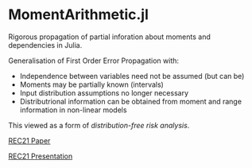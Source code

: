 # MomentArithmetic.jl

Rigorous propagation of partial inforation about moments and dependencies in Julia.

Generalisation of First Order Error Propagation with:

- Independence between variables need not be assumed (but can be)
- Moments may be partially known (intervals)
- Input distribution assumptions no longer necessary
- Distributrional information can be obtained from moment and range information in non-linear models

This viewed as a form of *distribution-free risk analysis*.

[REC21 Paper](https://elements.liverpool.ac.uk/repository.html?com=get-file&publication-id=495120&rfid=https%3A%2F%2Flivrepository.liverpool.ac.uk%2Frt4eprints%2Ffile%2F393269%2FREC2021_37_Gray.pdf)

[REC21 Presentation](http://ww2new.unime.it/REC2021/index.php?uri=presentations)
